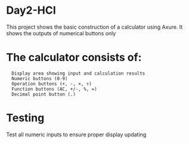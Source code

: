 # Day2-HCI

  This project shows the basic construction of a calculator using Axure. It shows the outputs of numerical buttons only

# The calculator consists of:

      Display area showing input and calculation results
      Numeric buttons (0-9)
      Operation buttons (+, -, ×, ÷)
      Function buttons (AC, +/-, %, =)
      Decimal point button (.)

# Testing
  Test all numeric inputs to ensure proper display updating
